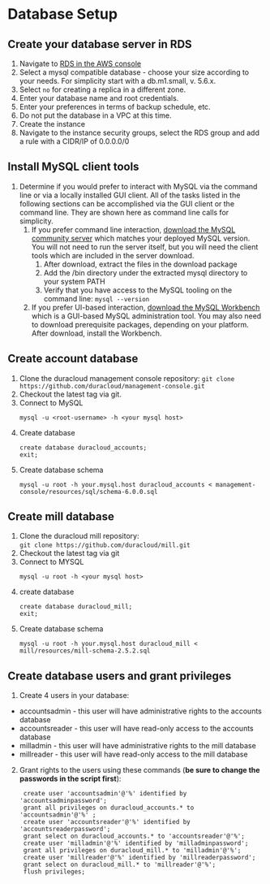 # Database Setup
## Create your database server in RDS

1. Navigate to [RDS in the AWS console](https://console.aws.amazon.com/rds/home)
2. Select a mysql compatible database - choose your size according to your needs.
     For simplicity start with a db.m1.small, v. 5.6.x.
3. Select `no` for creating a replica in a different zone.
4. Enter your database name and root credentials.
5. Enter your preferences in terms of backup schedule, etc.
6. Do not put the database in a VPC at this time.
7. Create the instance
8. Navigate to the instance security groups, select the RDS group and add a rule with a CIDR/IP of 0.0.0.0/0

## Install MySQL client tools

1. Determine if you would prefer to interact with MySQL via the command line or via a locally installed GUI client. All of the tasks listed in the following sections can be accomplished via the GUI client or the command line. They are shown here as command line calls for simplicity. 
   1. If you prefer command line interaction, [download the MySQL community server](https://dev.mysql.com/downloads/mysql/) which matches your deployed MySQL version. You will not need to run the server itself, but you will need the client tools which are included in the server download.
      1. After download, extract the files in the download package
      2. Add the /bin directory under the extracted mysql directory to your system PATH
      3. Verify that you have access to the MySQL tooling on the command line:  `mysql --version`
   2. If you prefer UI-based interaction, [download the MySQL Workbench](https://dev.mysql.com/downloads/workbench/) which is a GUI-based MySQL administration tool. You may also need to download prerequisite packages, depending on your platform. After download, install the Workbench.

## Create account database

1. Clone the duracloud management console repository:
    ```git clone https://github.com/duracloud/management-console.git```
2. Checkout the latest tag via git. 
3. Connect to MySQL
    ```
    mysql -u <root-username> -h <your mysql host>
    ```
4. Create database  
    ```
    create database duracloud_accounts;
    exit;
    ```
5. Create database schema   
    ```
    mysql -u root -h your.mysql.host duracloud_accounts < management-console/resources/sql/schema-6.0.0.sql
    ```
## Create mill database
1. Clone the duracloud mill repository:  
    ```git clone https://github.com/duracloud/mill.git```
2. Checkout the latest tag via git
3. Connect to MYSQL
    ```
    mysql -u root -h <your mysql host>
    ```
4. create database  
    ```
    create database duracloud_mill;
    exit;
    ```
5. Create database schema   
    ```
    mysql -u root -h your.mysql.host duracloud_mill < mill/resources/mill-schema-2.5.2.sql
    ```
## Create database users and grant privileges  
1. Create 4 users in your database:

* accountsadmin - this user will have administrative rights to the accounts database
* accountsreader - this user will have read-only access to the accounts database
* milladmin - this user will have administrative rights to the mill database
* millreader - this user will have read-only access to the mill database

2. Grant rights to the users using these commands (**be sure to change the passwords in the script first**):

   ```
    create user 'accountsadmin'@'%' identified by 'accountsadminpassword';
    grant all privileges on duracloud_accounts.* to 'accountsadmin'@'%' ;
    create user 'accountsreader'@'%' identified by 'accountsreaderpassword';
    grant select on duracloud_accounts.* to 'accountsreader'@'%';
    create user 'milladmin'@'%' identified by 'milladminpassword';
    grant all privileges on duracloud_mill.* to 'milladmin'@'%';
    create user 'millreader'@'%' identified by 'millreaderpassword';
    grant select on duracloud_mill.* to 'millreader'@'%';
    flush privileges;
   ```
